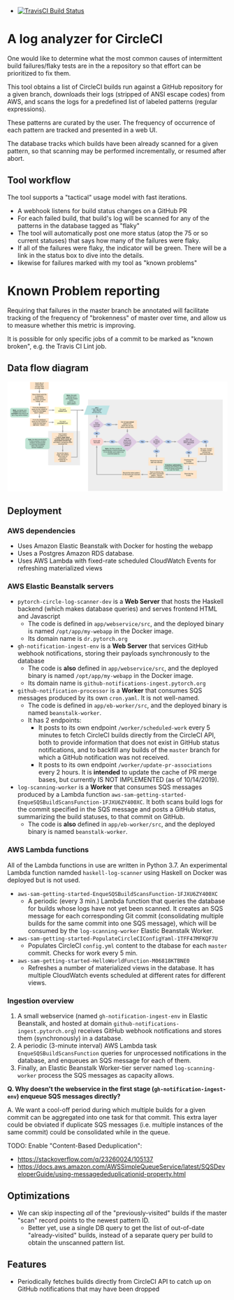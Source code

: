 - [![TravisCI Build Status](https://travis-ci.com/kostmo/circleci-failure-tracker.svg?branch=master)](https://travis-ci.com/kostmo/circleci-failure-tracker)

# A log analyzer for CircleCI

One would like to determine what the most common causes of intermittent build
failures/flaky tests are in the a repository so that effort can be prioritized
to fix them.

This tool obtains a list of CircleCI builds run against a GitHub repository for
a given branch, downloads their logs (stripped of ANSI escape codes) from AWS, and scans the logs for a
predefined list of labeled patterns (regular expressions).

These patterns are curated by the user.  The frequency of occurrence of each
pattern are tracked and presented in a web UI.

The database tracks which builds have been already scanned for a given pattern,
so that scanning may be performed incrementally, or resumed after abort.

## Tool workflow

The tool supports a "tactical" usage model with fast iterations.

* A webhook listens for build status changes on a GitHub PR
* For each failed build, that build's log will be scanned for any of the patterns in the database tagged as "flaky"
* The tool will automatically post one more status (atop the 75 or so current statuses) that says how many of the failures were flaky.
* If all of the failures were flaky, the indicator will be green.  There will be a link in the status box to dive into the details.
* likewise for failures marked with my tool as "known problems"

# Known Problem reporting

Requiring that failures in the master branch be annotated will facilitate tracking of the frequency of "brokenness" of master over time, and allow us to measure whether this metric is improving.

It is possible for only specific jobs of a commit to be marked as "known broken", e.g. the Travis CI Lint job.

## Data flow diagram

![flow diagram](docs/data-flow.svg)


Deployment
-------------

### AWS dependencies

* Uses Amazon Elastic Beanstalk with Docker for hosting the webapp
* Uses a Postgres Amazon RDS database.
* Uses AWS Lambda with fixed-rate scheduled CloudWatch Events for refreshing materialized views

### AWS Elastic Beanstalk servers

* `pytorch-circle-log-scanner-dev` is a **Web Server** that hosts the Haskell backend (which makes database queries) and serves frontend HTML and Javascript
    * The code is defined in `app/webservice/src`, and the deployed binary is named `/opt/app/my-webapp` in the Docker image.
    * Its domain name is `dr.pytorch.org`
* `gh-notification-ingest-env` is a **Web Server** that services GitHub webhook notifications, storing their payloads synchronously to the database
    * The code is **also** defined in `app/webservice/src`, and the deployed binary is named `/opt/app/my-webapp` in the Docker image.
    * Its domain name is `github-notifications-ingest.pytorch.org`
* `github-notification-processor` is a **Worker** that consumes SQS messages produced by its own `cron.yaml`. It is not well-named.
    * The code is defined in `app/eb-worker/src`, and the deployed binary is named `beanstalk-worker`.
    * It has 2 endpoints:
        * It posts to its own endpoint `/worker/scheduled-work` every 5 minutes to fetch CircleCI builds directly from the CircleCI API, both to provide information that does not exist in GitHub status notifications, and to backfill any builds of the `master` branch for which a GitHub notification was not received.
        * It posts to its own endpoint `/worker/update-pr-associations` every 2 hours. It is **intended** to update the cache of PR merge bases, but currently IS NOT IMPLEMENTED (as of 10/14/2019).
* `log-scanning-worker` is a **Worker** that consumes SQS messages produced by a Lambda function `aws-sam-getting-started-EnqueSQSBuildScansFunction-1FJXU6ZY400XC`.  It both scans build logs for the commit specified in the SQS message and posts a GitHub status, summarizing the build statuses, to that commit on GitHub.
    * The code is **also** defined in `app/eb-worker/src`, and the deployed binary is named `beanstalk-worker`.

### AWS Lambda functions

All of the Lambda functions in use are written in Python 3.7.  An experimental Lambda function namded `haskell-log-scanner` using Haskell on Docker was deployed but is not used.

* `aws-sam-getting-started-EnqueSQSBuildScansFunction-1FJXU6ZY400XC`
    * A periodic (every 3 min.) Lambda function that queries the database for builds whose logs have not yet been scanned. It creates an SQS message for each corresponding Git commit (consolidating multiple builds for the same commit into one SQS message), which will be consumed by the `log-scanning-worker` Elastic Beanstalk Worker.
* `aws-sam-getting-started-PopulateCircleCIConfigYaml-1TFF47MFKQF7U`
    * Populates CircleCI `config.yml` content to the dtabase for each `master` commit.  Checks for work every 5 min.
* `aws-sam-getting-started-HelloWorldFunction-M06818KTBNE0`
    * Refreshes a number of materialized views in the database.  It has multiple CloudWatch events scheduled at different rates for different views.


### Ingestion overview

1. A small webservice (named `gh-notification-ingest-env` in Elastic Beanstalk, and hosted at domain `github-notifications-ingest.pytorch.org`) receives GitHub webhook notifications and stores them (synchronously) in a database.
2. A periodic (3-minute interval) AWS Lambda task `EnqueSQSBuildScansFunction` queries for unprocessed notifications in the database, and enqueues an SQS message for each of them.
3. Finally, an Elastic Beanstalk Worker-tier server named `log-scanning-worker` process the SQS messages as capacity allows.

**Q. Why doesn't the webservice in the first stage (`gh-notification-ingest-env`) enqueue SQS messages directly?**

A. We want a cool-off period during which multiple builds for a given commit can be aggregated into one task for that commit.
This extra layer could be obviated if duplicate SQS messages (i.e. multiple instances of the same commit) could be consolidated while in the queue.

TODO: Enable "Content-Based Deduplication":
* https://stackoverflow.com/q/23260024/105137
* https://docs.aws.amazon.com/AWSSimpleQueueService/latest/SQSDeveloperGuide/using-messagededuplicationid-property.html


Optimizations
-------------

* We can skip inspecting *all* of the "previously-visited" builds if the master "scan" record points to the newest pattern ID.
    * Better yet, use a single DB query to get the list of out-of-date "already-visited" builds, instead of a separate query per build to obtain the unscanned pattern list.


## Features

* Periodically fetches builds directly from CircleCI API to catch up on GitHub notifications that may have been dropped

